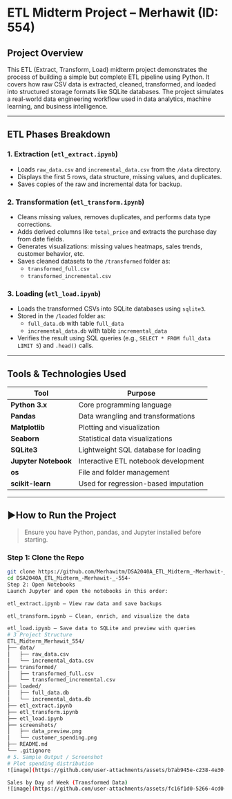 # ETL Midterm Project – Merhawit (ID: 554)

##  Project Overview

This ETL (Extract, Transform, Load) midterm project demonstrates the process of building a simple but complete ETL pipeline using Python. It covers how raw CSV data is extracted, cleaned, transformed, and loaded into structured storage formats like SQLite databases. The project simulates a real-world data engineering workflow used in data analytics, machine learning, and business intelligence.

---

##  ETL Phases Breakdown

### 1. **Extraction (`etl_extract.ipynb`)**
- Loads `raw_data.csv` and `incremental_data.csv` from the `/data` directory.
- Displays the first 5 rows, data structure, missing values, and duplicates.
- Saves copies of the raw and incremental data for backup.

### 2. **Transformation (`etl_transform.ipynb`)**
- Cleans missing values, removes duplicates, and performs data type corrections.
- Adds derived columns like `total_price` and extracts the purchase day from date fields.
- Generates visualizations: missing values heatmaps, sales trends, customer behavior, etc.
- Saves cleaned datasets to the `/transformed` folder as:
  - `transformed_full.csv`
  - `transformed_incremental.csv`

### 3. **Loading (`etl_load.ipynb`)**
- Loads the transformed CSVs into SQLite databases using `sqlite3`.
- Stored in the `/loaded` folder as:
  - `full_data.db` with table `full_data`
  - `incremental_data.db` with table `incremental_data`
- Verifies the result using SQL queries (e.g., `SELECT * FROM full_data LIMIT 5`) and `.head()` calls.

---

##  Tools & Technologies Used

| Tool         | Purpose                              |
|--------------|---------------------------------------|
| **Python 3.x**     | Core programming language             |
| **Pandas**         | Data wrangling and transformations    |
| **Matplotlib**     | Plotting and visualization            |
| **Seaborn**        | Statistical data visualizations       |
| **SQLite3**        | Lightweight SQL database for loading  |
| **Jupyter Notebook** | Interactive ETL notebook development |
| **os**             | File and folder management            |
| **scikit-learn**   | Used for regression-based imputation  |

---

## ▶How to Run the Project

> Ensure you have Python, pandas, and Jupyter installed before starting.

### Step 1: Clone the Repo
```bash
git clone https://github.com/Merhawitm/DSA2040A_ETL_Midterm_-Merhawit-_-554-.git
cd DSA2040A_ETL_Midterm_-Merhawit-_-554-
Step 2: Open Notebooks
Launch Jupyter and open the notebooks in this order:

etl_extract.ipynb – View raw data and save backups

etl_transform.ipynb – Clean, enrich, and visualize the data

etl_load.ipynb – Save data to SQLite and preview with queries
# 3 Project Structure
ETL_Midterm_Merhawit_554/
├── data/
│   ├── raw_data.csv
│   └── incremental_data.csv
├── transformed/
│   ├── transformed_full.csv
│   └── transformed_incremental.csv
├── loaded/
│   ├── full_data.db
│   └── incremental_data.db
├── etl_extract.ipynb
├── etl_transform.ipynb
├── etl_load.ipynb
├── screenshots/
│   ├── data_preview.png
│   └── customer_spending.png
├── README.md
└── .gitignore
# 5. Sample Output / Screenshot
# Plot spending distribution
![image](https://github.com/user-attachments/assets/b7ab945e-c238-4e30-95ea-dd701dc0fa44)

Sales by Day of Week (Transformed Data)
![image](https://github.com/user-attachments/assets/fc16f1d0-5266-4cd0-bbca-d7ee58ca68b2)




